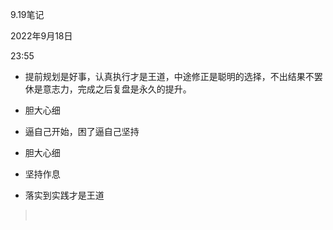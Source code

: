 9.19笔记

2022年9月18日

23:55

-   提前规划是好事，认真执行才是王道，中途修正是聪明的选择，不出结果不罢休是意志力，完成之后复盘是永久的提升。

-   胆大心细

-   逼自己开始，困了逼自己坚持

-   胆大心细

-   坚持作息

-   落实到实践才是王道

>  
